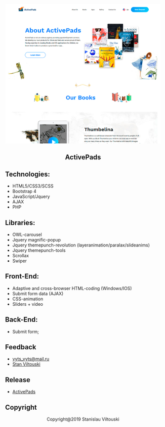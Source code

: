 <p align="center"><img src="https://github.com/StanViltouski/HTML-coding/blob/master/active-pads/assets/images/screenshot.png?raw=true"></p>

<h2 align="center"> ActivePads </h2>


## Technologies:

- HTML5/CSS3/SCSS
- Bootstrap 4
- JavaScript/Jquery
- AJAX
- PHP


## Libraries:

- OWL-carousel
- Jquery magnific-popup
- Jquery themepunch-revolution (layeranimation/paralax/slideanims)
- Jquery themepunch-tools
- Scrollax
- Swiper


## Front-End:

- Adaptive and cross-browser HTML-coding (Windows/IOS)
- Submit form data (AJAX)
- CSS-animation
- Sliders + video


## Back-End:

- Submit form;


## Feedback

- [vyts_vyts@mail.ru](mailto:vyts_vyts@mail.ru)
- [Stan Viltouski](https://vk.com/stanviltouski)


## Release

- [ActivePads](http://activepads.com)


## Copyright

<p align="center">Copyright@2019 Stanislau Viltouski</p>
